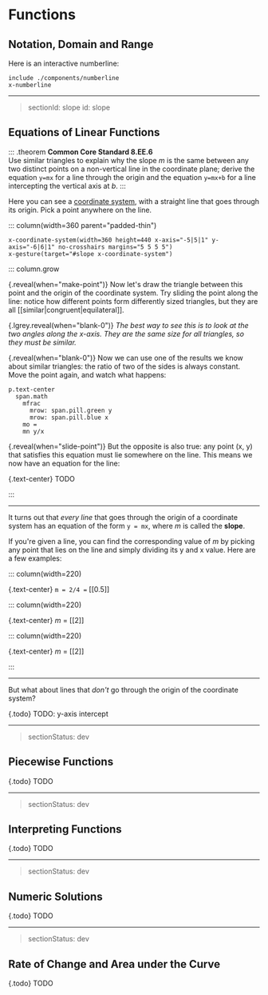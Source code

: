 # Functions

## Notation, Domain and Range

Here is an interactive numberline:

    include ./components/numberline
    x-numberline

---
> sectionId: slope
> id: slope

## Equations of Linear Functions

::: .theorem
__Common Core Standard 8.EE.6__  
Use similar triangles to explain why the slope _m_ is the same between any two
distinct points on a non-vertical line in the coordinate plane; derive the
equation `y=mx` for a line through the origin and the equation `y=mx+b` for a
line intercepting the vertical axis at _b_.
:::

Here you can see a [coordinate system](gloss:coordinate-system), with a straight
line that goes through its origin. Pick a point anywhere on the line.

::: column(width=360 parent="padded-thin")

    x-coordinate-system(width=360 height=440 x-axis="-5|5|1" y-axis="-6|6|1" no-crosshairs margins="5 5 5 5")
    x-gesture(target="#slope x-coordinate-system")

::: column.grow

{.reveal(when="make-point")} Now let's draw the triangle between this point and
the origin of the coordinate system. Try sliding the point along the line:
notice how different points form differently sized triangles, but they are all
[[similar|congruent|equilateral]].

{.lgrey.reveal(when="blank-0")} _The best way to see this is to look at the two
angles along the x-axis. They are the same size for all triangles, so they must
be similar._

{.reveal(when="blank-0")} Now we can use one of the results we know about
similar triangles: the ratio of two of the sides is always constant. Move the
point again, and watch what happens:

    p.text-center
      span.math
        mfrac
          mrow: span.pill.green y
          mrow: span.pill.blue x
        mo =
        mn y/x

{.reveal(when="slide-point")} But the opposite is also true: any point (x, y)
that satisfies this equation must lie somewhere on the line. This means we now
have an equation for the line:

{.text-center} TODO

:::

---

It turns out that _every line_ that goes through the origin of a coordinate
system has an equation of the form `y = mx`, where _m_ is called the __slope__.

If you're given a line, you can find the corresponding value of _m_ by picking
any point that lies on the line and simply dividing its y and x value. Here
are a few examples:

::: column(width=220)


{.text-center} `m = 2/4 =` [[0.5]]

::: column(width=220)


{.text-center} _m_ = [[2]]

::: column(width=220)


{.text-center} _m_ = [[2]]

:::

---

But what about lines that _don't_ go through the origin of the coordinate
system?

{.todo} TODO: y-axis intercept

---
> sectionStatus: dev

## Piecewise Functions

{.todo} TODO

---
> sectionStatus: dev

## Interpreting Functions

{.todo} TODO

---
> sectionStatus: dev

## Numeric Solutions

{.todo} TODO

---
> sectionStatus: dev

## Rate of Change and Area under the Curve

{.todo} TODO
